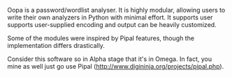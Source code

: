 Oopa is a password/wordlist analyser. It is highly modular, allowing users to write their own analyzers in Python with minimal effort. It supports user supports user-supplied encoding and output can be heavily customized.

Some of the modules were inspired by Pipal features, though the implementation differs drastically.

Consider this software so in Alpha stage that it's in Omega. In fact, you mine as well just go use Pipal (http://www.digininja.org/projects/pipal.php).
